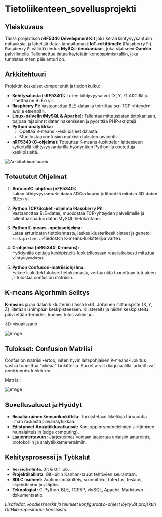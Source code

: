 # Tietoliikenteen_sovellusprojekti

## Yleiskuvaus

Tässä projektissa **nRF5340 Development Kit** joka kerää kiihtyvyysanturin mittauksia, ja lähettää datan langattomasti **IoT-reitittimelle** (Raspberry Pi). Raspberry Pi välittää tiedon **MySQL-tietokantaan**, joka sijaitseen **Oamkin** palvelimella. Tallennettua dataa käytetään koneoppimismalliin, joka tunnistaa miten päin anturi on.






## Arkkitehtuuri

Projektin keskeiset komponentit ja tiedon kulku:

- **Kehitysalusta (nRF5340):** Lukee kiihtyvyysarvot (X, Y, Z) ADC:llä ja lähettää ne BLE:n yli.  
- **Raspberry Pi:** Vastaanottaa BLE-datan ja toimittaa sen TCP-yhteyden avulla eteenpäin.  
- **Linux-palvelin (MySQL & Apache):** Tallentaa mittausdatan tietokantaan, tarjoaa rajapinnat datan hakemiseen ja pyörittää PHP-skriptejä.  
- **Python-analytiikka:**  
  - Opettaa K-means -keskipisteet datasta.  
  - Muodostaa confusion matriisin tulosten arviointiin.  
- **nRF5340 (C-ohjelma):** Toteuttaa K-means-luokittelun laitteeseen kytketyllä kiihtyvyysanturilla hyödyntäen Pythonilla opetettuja keskipisteitä.



![Arkkitehtuurikaavio](docs/architecture.png)

## Toteutetut Ohjelmat

1. **Arduino/C-ohjelma (nRF5340):**  
   Lukee kiihtyvyysanturin dataa ADC:n kautta ja lähettää mitatun 3D-datan BLE:n yli.

2. **Python TCP/Socket -ohjelma (Raspberry Pi):**  
   Vastaanottaa BLE-datan, muodostaa TCP-yhteyden palvelimelle ja tallentaa saadun datan MySQL-tietokantaan.

3. **Python K-means -opetusohjelma:**  
   Lataa anturidatan tietokannasta, laskee klusterikeskipisteet ja generoi `keskipisteet.h`-tiedoston K-means-luokittelijaa varten.

4. **C-ohjelma (nRF5340, K-means):**  
   Hyödyntää opittuja keskipisteitä luokitellessaan reaaliaikaisesti mitattua kiihtyvyysdataa.

5. **Python Confusion-matriisiohjelma:**  
   Hakee luokittelutulokset tietokannasta, vertaa niitä tunnettuun totuuteen ja tulostaa confusion matriisin.

## K-means Algoritmin Selitys

**K-means** jakaa datan k klusteriin (tässä k=6). Jokainen mittauspiste (X, Y, Z) liitetään lähimpään keskipisteeseen. Klustereita ja niiden keskipisteitä päivitetään iteroiden, kunnes tulos vakiintuu.

3D-visualisaatio 

![image](https://github.com/user-attachments/assets/c25b1892-fdfa-4d92-ad24-f517fac27fda)

## Tulokset: Confusion Matriisi

Confusion matriisi kertoo, miten hyvin laitepohjainen K-means-luokitus vastaa tunnettua "oikeaa" luokittelua. Suuret arvot diagonaalilla tarkoittavat onnistunutta luokitusta.

Matriisi:

![image](https://github.com/user-attachments/assets/542fe772-c58e-421a-b030-c7b987882e7d)

## Sovellusalueet ja Hyödyt

- **Reaaliaikainen Sensoriluokittelu:** Tunnistetaan liiketiloja tai suuntia ilman raskasta pilvianalytiikkaa.  
- **Edistyneet Analytiikkaratkaisut:** Koneoppimismenetelmien siirtäminen reunalaitteisiin (edge computing).  
- **Laajennettavuus:** Järjestelmää voidaan laajentaa erilaisiin antureihin, protokolliin ja analytiikkamenetelmiin.

## Kehitysprosessi ja Työkalut

- **Versiohallinta:** Git & GitHub.  
- **Projektihallinta:** GitHubin Kanban-taulut tehtävien seurantaan.  
- **SDLC-vaiheet:** Vaatimusmäärittely, suunnittelu, toteutus, testaus, käyttöönotto ja ylläpito.  
- **Teknologiat:** C, Python, BLE, TCP/IP, MySQL, Apache, Markdown-dokumentaatio.


*Lisätiedot, koodiesimerkit ja tekniset konfiguraatio-ohjeet löytyvät projektin GitHub-repositorion kansioista.*
